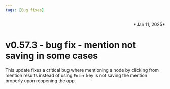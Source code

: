```yaml
---
tags: [Bug fixes]
---
```

<div align="right">*Jan 11, 2025*</div>

# v0.57.3 - bug fix - mention not saving in some cases

This update fixes a critical bug where mentioning a node by clicking from mention results instead of using ```Enter``` key is not saving the mention properly upon reopening the app.
